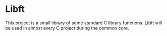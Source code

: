 # Libft
This project is a small library of some standard C library functions.
Libft will be used in almost every C project during the common core.
